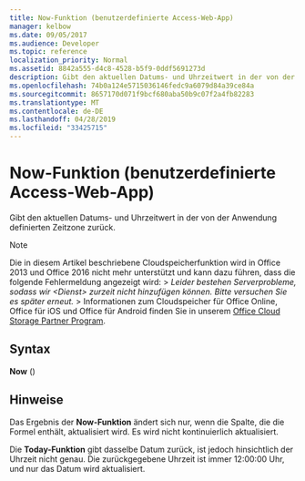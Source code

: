 ```yaml
---
title: Now-Funktion (benutzerdefinierte Access-Web-App)
manager: kelbow
ms.date: 09/05/2017
ms.audience: Developer
ms.topic: reference
localization_priority: Normal
ms.assetid: 8842a555-d4c8-4528-b5f9-0ddf5691273d
description: Gibt den aktuellen Datums- und Uhrzeitwert in der von der Anwendung definierten Zeitzone zurück.
ms.openlocfilehash: 74b0a124e5715036146fedc9a6079d84a39ce84a
ms.sourcegitcommit: 8657170d071f9bcf680aba50b9c07f2a4fb82283
ms.translationtype: MT
ms.contentlocale: de-DE
ms.lasthandoff: 04/28/2019
ms.locfileid: "33425715"
---
```

# <a name="now-function-access-custom-web-app"></a>Now-Funktion (benutzerdefinierte Access-Web-App)

Gibt den aktuellen Datums- und Uhrzeitwert in der von der Anwendung definierten Zeitzone zurück.
  
> [!NOTE]
> Die in diesem Artikel beschriebene Cloudspeicherfunktion wird in Office 2013 und Office 2016 nicht mehr unterstützt und kann dazu führen, dass die folgende Fehlermeldung angezeigt wird: >  *Leider bestehen Serverprobleme, sodass wir \<Dienst\> zurzeit nicht hinzufügen können. Bitte versuchen Sie es später erneut.* > Informationen zum Cloudspeicher für Office Online, Office für iOS und Office für Android finden Sie in unserem [Office Cloud Storage Partner Program](https://dev.office.com/programs/officecloudstorage). 
  
## <a name="syntax"></a>Syntax

 **Now** () 
  
## <a name="remarks"></a>Hinweise

Das Ergebnis der **Now-Funktion** ändert sich nur, wenn die Spalte, die die Formel enthält, aktualisiert wird. Es wird nicht kontinuierlich aktualisiert. 
  
Die **Today-Funktion** gibt dasselbe Datum zurück, ist jedoch hinsichtlich der Uhrzeit nicht genau. Die zurückgegebene Uhrzeit ist immer 12:00:00 Uhr, und nur das Datum wird aktualisiert. 
  

